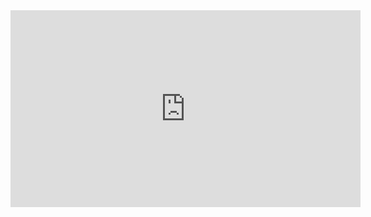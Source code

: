 <iframe width="560" height="315" src="https://youtu.be/ZosWmvdjuZI" frameborder="0" allow="accelerometer; autoplay; clipboard-write; encrypted-media; gyroscope; picture-in-picture" allowfullscreen></iframe>


